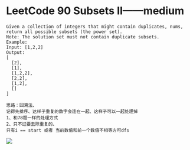 # LeetCode 90 Subsets II——medium

```
Given a collection of integers that might contain duplicates, nums, return all possible subsets (the power set).
Note: The solution set must not contain duplicate subsets.
Example:
Input: [1,2,2]
Output:
[
  [2],
  [1],
  [1,2,2],
  [2,2],
  [1,2],
  []
]

思路：回溯法、
记得先排序、这样子重复的数字会连在一起、这样子可以一起处理掉
1、和78题一样的处理方式
2、只不过要去除重复的、
只有i == start 或者 当前数值和前一个数值不相等方可dfs
```
![](https://github.com/only-you/interview/blob/master/picture/90.png)
